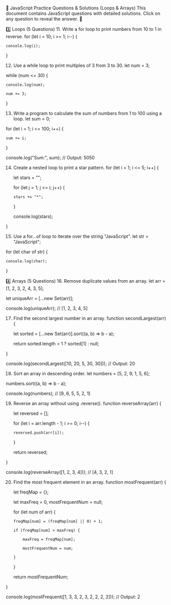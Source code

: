📜 JavaScript Practice Questions & Solutions (Loops & Arrays)
This document contains JavaScript questions with detailed solutions.
Click on any question to reveal the answer. 🚀

3️⃣ Loops (5 Questions) 11. Write a for loop to print numbers from 10 to 1 in reverse. for (let i = 10; i >= 1; i--) {

    console.log(i);

}

12. Use a while loop to print multiples of 3 from 3 to 30. let num = 3;

while (num <= 30) {

    console.log(num);

    num += 3;

}

13. Write a program to calculate the sum of numbers from 1 to 100 using a loop. let sum = 0;

for (let i = 1; i <= 100; i++) {

    sum += i;

}

console.log("Sum:", sum); // Output: 5050

14. Create a nested loop to print a star pattern. for (let i = 1; i <= 5; i++) {

    let stars = "";

    for (let j = 1; j <= i; j++) {

        stars += "*";

    }

    console.log(stars);

}

15. Use a for...of loop to iterate over the string "JavaScript". let str = "JavaScript";

for (let char of str) {

    console.log(char);

}

4️⃣ Arrays (5 Questions) 16. Remove duplicate values from an array. let arr = [1, 2, 3, 2, 4, 3, 5];

let uniqueArr = [...new Set(arr)];

console.log(uniqueArr); // [1, 2, 3, 4, 5]

17. Find the second largest number in an array. function secondLargest(arr) {

    let sorted = [...new Set(arr)].sort((a, b) => b - a);

    return sorted.length > 1 ? sorted[1] : null;

}

console.log(secondLargest([10, 20, 5, 30, 30])); // Output: 20

18. Sort an array in descending order. let numbers = [5, 2, 9, 1, 5, 6];

numbers.sort((a, b) => b - a);

console.log(numbers); // [9, 6, 5, 5, 2, 1]

19. Reverse an array without using .reverse(). function reverseArray(arr) {

    let reversed = [];

    for (let i = arr.length - 1; i >= 0; i--) {

        reversed.push(arr[i]);

    }

    return reversed;

}

console.log(reverseArray([1, 2, 3, 4])); // [4, 3, 2, 1]

20. Find the most frequent element in an array. function mostFrequent(arr) {

    let freqMap = {};

    let maxFreq = 0, mostFrequentNum = null;

    for (let num of arr) {

        freqMap[num] = (freqMap[num] || 0) + 1;

        if (freqMap[num] > maxFreq) {

            maxFreq = freqMap[num];

            mostFrequentNum = num;

        }

    }

    return mostFrequentNum;

}

console.log(mostFrequent([1, 3, 3, 2, 3, 2, 2, 2, 2])); // Output: 2
